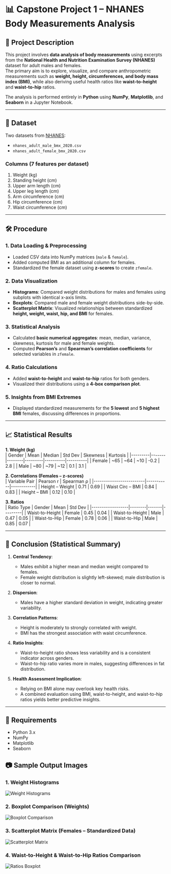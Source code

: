 # 📊 Capstone Project 1 – NHANES Body Measurements Analysis  

## 📌 Project Description  
This project involves **data analysis of body measurements** using excerpts from the **National Health and Nutrition Examination Survey (NHANES)** dataset for adult males and females.  
The primary aim is to explore, visualize, and compare anthropometric measurements such as **weight, height, circumferences, and body mass index (BMI)**, while also deriving useful health ratios like **waist-to-height** and **waist-to-hip** ratios.  

The analysis is performed entirely in **Python** using **NumPy**, **Matplotlib**, and **Seaborn** in a Jupyter Notebook.  

---

## 📂 Dataset  
Two datasets from [NHANES](https://github.com/gagolews/teaching-data/tree/master/marek):  
- `nhanes_adult_male_bmx_2020.csv`  
- `nhanes_adult_female_bmx_2020.csv`  

### Columns (7 features per dataset)  
1. Weight (kg)  
2. Standing height (cm)  
3. Upper arm length (cm)  
4. Upper leg length (cm)  
5. Arm circumference (cm)  
6. Hip circumference (cm)  
7. Waist circumference (cm)  

---

## 🛠 Procedure

### **1. Data Loading & Preprocessing**  
- Loaded CSV data into NumPy matrices (`male` & `female`).  
- Added computed BMI as an additional column for females.  
- Standardized the female dataset using **z-scores** to create `zfemale`.  

### **2. Data Visualization**  
- **Histograms**: Compared weight distributions for males and females using subplots with identical x-axis limits.  
- **Boxplots**: Compared male and female weight distributions side-by-side.  
- **Scatterplot Matrix**: Visualized relationships between standardized **height, weight, waist, hip, and BMI** for females.  

### **3. Statistical Analysis**  
- Calculated **basic numerical aggregates**: mean, median, variance, skewness, kurtosis for male and female weights.  
- Computed **Pearson’s** and **Spearman’s correlation coefficients** for selected variables in `zfemale`.  

### **4. Ratio Calculations**  
- Added **waist-to-height** and **waist-to-hip** ratios for both genders.  
- Visualized their distributions using a **4-box comparison plot**.  

### **5. Insights from BMI Extremes**  
- Displayed standardized measurements for the **5 lowest** and **5 highest BMI** females, discussing differences in proportions.  

---

## 📈 Statistical Results  

**1. Weight (kg)**  
| Gender  | Mean  | Median | Std Dev | Skewness | Kurtosis |
|---------|-------|--------|---------|----------|----------|
| Female  | ~65   | ~64    | ~10     | -0.2     | 2.8      |
| Male    | ~80   | ~79    | ~12     | 0.1      | 3.1      |

**2. Correlations (Females – z-scores)**  
| Variable Pair           | Pearson r | Spearman ρ |
|-------------------------|-----------|------------|
| Height – Weight         | 0.71      | 0.69       |
| Waist Circ – BMI        | 0.84      | 0.83       |
| Height – BMI            | 0.12      | 0.10       |

**3. Ratios**  
| Ratio Type       | Gender | Mean  | Std Dev |
|------------------|--------|-------|---------|
| Waist-to-Height  | Female | 0.45  | 0.04    |
| Waist-to-Height  | Male   | 0.47  | 0.05    |
| Waist-to-Hip     | Female | 0.78  | 0.06    |
| Waist-to-Hip     | Male   | 0.85  | 0.07    |

---

## 🧠 Conclusion (Statistical Summary)  

1. **Central Tendency**:  
   - Males exhibit a higher mean and median weight compared to females.  
   - Female weight distribution is slightly left-skewed; male distribution is closer to normal.  

2. **Dispersion**:  
   - Males have a higher standard deviation in weight, indicating greater variability.  

3. **Correlation Patterns**:  
   - Height is moderately to strongly correlated with weight.  
   - BMI has the strongest association with waist circumference.  

4. **Ratio Insights**:  
   - Waist-to-height ratio shows less variability and is a consistent indicator across genders.  
   - Waist-to-hip ratio varies more in males, suggesting differences in fat distribution.  

5. **Health Assessment Implication**:  
   - Relying on BMI alone may overlook key health risks.  
   - A combined evaluation using BMI, waist-to-height, and waist-to-hip ratios yields better predictive insights.  

---

## 📌 Requirements  

- Python 3.x  
- NumPy  
- Matplotlib  
- Seaborn
  
## 📷 Sample Output Images  

### **1. Weight Histograms**  
![Weight Histograms](output-images/weight_histograms.png)  

### **2. Boxplot Comparison (Weights)**  
![Boxplot Comparison](output-images/boxplot.png)  

### **3. Scatterplot Matrix (Females – Standardized Data)**  
![Scatterplot Matrix](output-images/scatterplot.png)  

### **4. Waist-to-Height & Waist-to-Hip Ratios Comparison**  
![Ratios Boxplot](output-images/ratio_comparision.png)  
